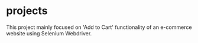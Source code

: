 # projects
This project mainly focused on 'Add to Cart' functionality of an e-commerce website using Selenium Webdriver. 
